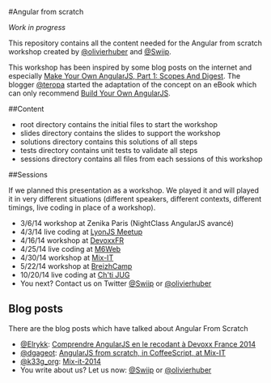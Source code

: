#Angular from scratch

*Work in progress*

This repository contains all the content needed for the Angular from scratch workshop created by [@olivierhuber](https://twitter.com/olivierhuber) and [@Swiip](https://twitter.com/Swiip).

This workshop has been inspired by some blog posts on the internet and especially [Make Your Own AngularJS, Part 1: Scopes And Digest](http://teropa.info/blog/2013/11/03/make-your-own-angular-part-1-scopes-and-digest.html). The blogger [@teropa](https://twitter.com/teropa) started the adaptation of the concept on an eBook which can only recommend [Build Your Own AngularJS](http://teropa.info/build-your-own-angular).

##Content

* root directory contains the initial files to start the workshop
* slides directory contains the slides to support the workshop
* solutions directory contains this solutions of all steps
* tests directory contains unit tests to validate all steps
* sessions directory contains all files from each sessions of this workshop

##Sessions

If we planned this presentation as a workshop. We played it and will played it in very different situations (different speakers, different contexts, different timings, live coding in place of a workshop).

* 3/6/14 workshop at Zenika Paris (NightClass AngularJS avancé)
* 4/3/14 live coding at [LyonJS Meetup](http://lyonjs.org/)
* 4/16/14 workshop at [DevoxxFR](http://www.devoxx.fr/)
* 4/25/14 live coding at [M6Web](http://tech.m6web.fr/)
* 4/30/14 workshop at [Mix-IT](http://www.mix-it.fr/)
* 5/22/14 workshop at [BreizhCamp](http://www.breizhcamp.org/)
* 10/20/14 live coding at [Ch'ti JUG](http://chtijug.org/session-angularjs-from-scratch/)
* You next? Contact us on Twitter [@Swiip](https://twitter.com/Swiip) or [@olivierhuber](https://twitter.com/olivierhuber)

## Blog posts

There are the blog posts which have talked about Angular From Scratch

* [@Elrykk](https://twitter.com/#!/Elrykk): [Comprendre AngularJS en le recodant à Devoxx France 2014](http://javaetmoi.com/2014/04/lab-angularjs-from-scratch-devoxx-france-2014/)
* [@dgageot](https://twitter.com/#!/dgageot): [AngularJS from scratch, in CoffeeScript, at Mix-IT](http://blog.javabien.net/2014/04/30/angularjs-from-scratch-in-coffeescript-at-mix-it/)
* [@k33g_org](https://twitter.com/k33g_org/): [Mix-it-2014](http://k33g.github.io/2014/05/04/MIXIT-2014.html)
* You write about us? Let us now: [@Swiip](https://twitter.com/Swiip) or [@olivierhuber](https://twitter.com/olivierhuber)
